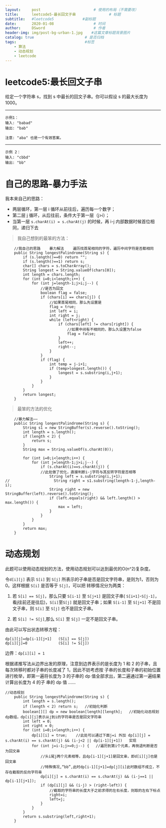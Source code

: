 ```yaml
---
layout:     post                        # 使用的布局（不需要改）
title:      leetcode5-最长回文子串               # 标题 
subtitle:   #leetcode5             #副标题
date:       2020-01-08                  # 时间
author:     DSword                      # 作者
header-img: img/post-bg-urban-1.jpg    #这篇文章标题背景图片
catalog: true                       # 是否归档
tags:                               #标签
    - 算法
    - 动态规划
    - leetcode
---
```



#  leetcode5:最长回文子串

给定一个字符串 s，找到 s 中最长的回文子串。你可以假设 s 的最大长度为 1000。

---

    示例1：
    输入: "babad"    
    输出: "bab"
    
    注意: "aba" 也是一个有效答案。

---

    示例 2：
    输入: "cbbd"
    输出: "bb"

#  自己的思路-暴力手法
我本来自己的思路：
- 两层循环，第一层 i 循环从前往后，遍历每一个数字；
- 第二层 j 循环，从后往前，条件大于第一层（j>i）；
- 当第一层 `s.charAt(i) = s.charAt(j)` 的时候，再 i-j 内部数据时候首位相同，递归下去


> 我自己想到的最笨的方法：

```
    //我自己的思路    暴力解法    遍历找首尾相同的字符，遍历中间字符是否都相同
    public String longestPalindrome(String s) {
        if (s.length()==0) return "";
        if (s.length()==1) return s;
        char[] chars = s.toCharArray();
        String longest = String.valueOf(chars[0]);
        int length = chars.length;
        for (int i=0;i<length;i++) {
            for (int j=length-1;j>i;j--) {
                //是否为回文
                boolean flag = false;
                if (chars[i] == chars[j]) {
                    //如果首尾相同，那么先设置是
                    flag = true;
                    int left = i;
                    int right = j;
                    while (left<right) {
                        if (chars[left] != chars[right]) {
                            //如果中间有不相同的，那么久设置为false
                            flag = false;
                        }
                        left++;
                        right--;
                    }
                }
                if (flag) {
                    int temp = j-i+1;
                    if (temp>longest.length()) {
                        longest = s.substring(i,j+1);
                    }
                }
            }
        }
        return longest;
    }

```

> 最笨的方法的优化


```
    //暴力解法——
    public String longestPalindrome(String s) {
        String s1 = new StringBuffer(s).reverse().toString();
        int length = s.length();
        if (length < 2) {
            return s;
        }
        String max = String.valueOf(s.charAt(0));

        for (int i=0;i<length;i++) {
            for (int j=length-1;j>i;j--) {
                if (s.charAt(i)==s.charAt(j)) {
                //此处做了优化，直接判断i-j字符与其反转字符是否相等
                    String left = s.substring(i,j+1);
//                    String right = s1.substring(length-1-j,length-i);
                    String right = new StringBuffer(left).reverse().toString();
                    if (left.equals(right) && left.length() > max.length()) {
                        max = left;
                    }
                }
            }
        }
        return max;
    }
```

#  动态规划

此题可以使用动态规划的方法，使用动态规划可以达到最优的O(n^2)复杂度。

令`d[i][j]` 表示 `S[i]` 到 `S[j]` 所表示的子串是否是回文字符串，是则为1，否则为0。这样根据 `S[i]` 是否等于 `S[j]`，可以把
转移情况分为两类：
1. 若 `S[i] == S[j]`，那么只要 `S[i-1]` 至 `S[j+1]` 是回文子串( `S[i+1]`-`S[j-1]`，看j往前还是往后)，`S[i]`至`S[j]`
就是回文子串；如果 `S[i-1]` 至 `S[j+1]` 不是回文子串，则 `S[i]` 至 `S[j]` 也不是回文子串。

2. 若 `S[i] != S[j]`,那么 `S[i]` 至 `S[j]` 一定不是回文子串。

由此可以写出状态转移方程：

    dp[i][j]=dp[i-1][j+1]   (S[i] == S[j])
    dp[i][j]=0              (S[i] != S[j])

边界：`dp[i][i] = 1`


根据递推写法从边界出发的原理，注意到边界表示的是长度为 1 和 2 的子串，且每次转移时都对子串的长度减了 1，因此不妨考虑按
子串的长度和子串的初始位置进行枚举，即第一遍将长度为 3 的子串的 dp 值全部求出，第二遍通过第一遍结果计算出长度为 4 的子
串的 dp 值 ……


```
//动态规划
    public String longestPalindrome(String s) {
        int length = s.length();
        if (length < 2) return s;   //初始化判断
        boolean[][] dp = new boolean[length][length];   //初始化动态规划dp数组，dp[i][j]表示从j到i的字符串是否是回文字符串
        int left = 0;
        int right = 0;
        for (int i=0;i<length;i++) {
            dp[i][i] = true;    //此处可以通过下面j=i 外加 dp[i][j] = s.charAt(i) == s.charAt(j) && (i-j<2 || dp[i-1][j+1])   实现
            for (int j=i-1;j>=0;j--) {   //遍历到第i个元素，再倒退判断是否为回文串
                //头i尾j两个元素相等，且dp[i-1][j+1]是回文串，即d[i][j]也是回文串
                //特殊情况,“bb”,此时dp[i-1][j+1]=dp[j][i]此时数组不成立，不存在截取的反向字符串
                dp[i][j] = s.charAt(i) == s.charAt(j) && (i-j==1 || dp[i-1][j+1]);
                if (dp[i][j] && (i-j) > (right-left)) {
                    //截取的字符串的长度大于之前求得的左右长度，则取的左右下标点
                    right=i;
                    left=j;
                }
            }
        }
        return s.substring(left,right+1);
    }
```
